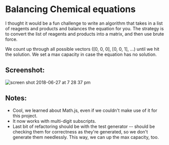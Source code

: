 # Balancing Chemical equations
I thought it would be a fun challenge to write an algorithm that takes in a list of reagents and products and balances the equation for you. The strategy is to convert the list of reagents and products into a matrix, and then use brute force.

We count up through all possible vectors ([0, 0, 0], [0, 0, 1], ...) until we hit the solution. We set a max capacity in case the equation has no solution.

## Screenshot:
![screen shot 2018-06-27 at 7 28 37 pm](https://user-images.githubusercontent.com/29472568/42006603-68f8a518-7a40-11e8-9f24-5d6ea0e85301.png)

## Notes:
- Cool, we learned about Math.js, even if we couldn't make use of it for this project.
- It now works with multi-digit subscripts. 
- Last bit of refactoring should be with the test generator -- should be checking them for correctness as they're generated, so we don't generate them needlessly. This way, we can up the max capacity, too.
